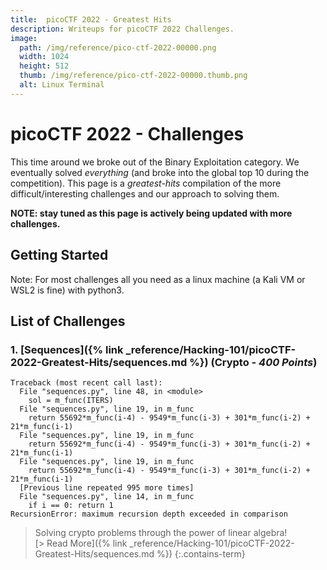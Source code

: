 ```yaml
---
title:  picoCTF 2022 - Greatest Hits
description: Writeups for picoCTF 2022 Challenges.
image:
  path: /img/reference/pico-ctf-2022-00000.png
  width: 1024
  height: 512
  thumb: /img/reference/pico-ctf-2022-00000.thumb.png
  alt: Linux Terminal
---
```


# picoCTF 2022 - Challenges

This time around we broke out of the Binary Exploitation category. We eventually solved *everything* (and broke into the global top 10 during the competition). This page is a *greatest-hits* compilation of the more difficult/interesting challenges and our approach to solving them.

**NOTE: stay tuned as this page is actively being updated with more challenges.**

## Getting Started

Note: For most challenges all you need as a linux machine (a Kali VM or WSL2 is fine) with python3.

## List of Challenges

### 1. [Sequences]({% link _reference/Hacking-101/picoCTF-2022-Greatest-Hits/sequences.md %}) (**Crypto** - *400 Points*)

>
```
Traceback (most recent call last):
  File "sequences.py", line 48, in <module>
    sol = m_func(ITERS)
  File "sequences.py", line 19, in m_func
    return 55692*m_func(i-4) - 9549*m_func(i-3) + 301*m_func(i-2) + 21*m_func(i-1)
  File "sequences.py", line 19, in m_func
    return 55692*m_func(i-4) - 9549*m_func(i-3) + 301*m_func(i-2) + 21*m_func(i-1)
  File "sequences.py", line 19, in m_func
    return 55692*m_func(i-4) - 9549*m_func(i-3) + 301*m_func(i-2) + 21*m_func(i-1)
  [Previous line repeated 995 more times]
  File "sequences.py", line 14, in m_func
    if i == 0: return 1
RecursionError: maximum recursion depth exceeded in comparison
```
> Solving crypto problems through the power of linear algebra!  
> [> Read More]({% link _reference/Hacking-101/picoCTF-2022-Greatest-Hits/sequences.md %})
{:.contains-term}
